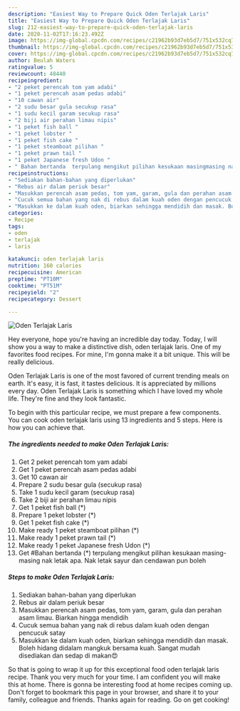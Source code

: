 ```yaml
---
description: "Easiest Way to Prepare Quick Oden Terlajak Laris"
title: "Easiest Way to Prepare Quick Oden Terlajak Laris"
slug: 212-easiest-way-to-prepare-quick-oden-terlajak-laris
date: 2020-11-02T17:16:23.492Z
image: https://img-global.cpcdn.com/recipes/c21962b93d7eb5d7/751x532cq70/oden-terlajak-laris-resipi-foto-utama.jpg
thumbnail: https://img-global.cpcdn.com/recipes/c21962b93d7eb5d7/751x532cq70/oden-terlajak-laris-resipi-foto-utama.jpg
cover: https://img-global.cpcdn.com/recipes/c21962b93d7eb5d7/751x532cq70/oden-terlajak-laris-resipi-foto-utama.jpg
author: Beulah Waters
ratingvalue: 5
reviewcount: 48440
recipeingredient:
- "2 peket perencah tom yam adabi"
- "1 peket perencah asam pedas adabi"
- "10 cawan air"
- "2 sudu besar gula secukup rasa"
- "1 sudu kecil garam secukup rasa"
- "2 biji air perahan limau nipis"
- "1 peket fish ball "
- "1 peket lobster "
- "1 peket fish cake "
- "1 peket steamboat pilihan "
- "1 peket prawn tail "
- "1 peket Japanese fresh Udon "
- " Bahan bertanda  terpulang mengikut pilihan kesukaan masingmasing nak letak apa Nak letak sayur dan cendawan pun boleh"
recipeinstructions:
- "Sediakan bahan-bahan yang diperlukan"
- "Rebus air dalam periuk besar"
- "Masukkan perencah asam pedas, tom yam, garam, gula dan perahan asam limau. Biarkan hingga mendidih"
- "Cucuk semua bahan yang nak di rebus dalam kuah oden dengan pencucuk satay"
- "Masukkan ke dalam kuah oden, biarkan sehingga mendidih dan masak. Boleh hidang didalam mangkuk bersama kuah. Sangat mudah disediakan dan sedap di makan😍"
categories:
- Recipe
tags:
- oden
- terlajak
- laris

katakunci: oden terlajak laris 
nutrition: 160 calories
recipecuisine: American
preptime: "PT10M"
cooktime: "PT51M"
recipeyield: "2"
recipecategory: Dessert

---
```



![Oden Terlajak Laris](https://img-global.cpcdn.com/recipes/c21962b93d7eb5d7/751x532cq70/oden-terlajak-laris-resipi-foto-utama.jpg)

Hey everyone, hope you're having an incredible day today. Today, I will show you a way to make a distinctive dish, oden terlajak laris. One of my favorites food recipes. For mine, I'm gonna make it a bit unique. This will be really delicious.



Oden Terlajak Laris is one of the most favored of current trending meals on earth. It's easy, it is fast, it tastes delicious. It is appreciated by millions every day. Oden Terlajak Laris is something which I have loved my whole life. They're fine and they look fantastic.


To begin with this particular recipe, we must prepare a few components. You can cook oden terlajak laris using 13 ingredients and 5 steps. Here is how you can achieve that.

<!--inarticleads1-->

##### The ingredients needed to make Oden Terlajak Laris:

1. Get 2 peket perencah tom yam adabi
1. Get 1 peket perencah asam pedas adabi
1. Get 10 cawan air
1. Prepare 2 sudu besar gula (secukup rasa)
1. Take 1 sudu kecil garam (secukup rasa)
1. Take 2 biji air perahan limau nipis
1. Get 1 peket fish ball (*)
1. Prepare 1 peket lobster (*)
1. Get 1 peket fish cake (*)
1. Make ready 1 peket steamboat pilihan (*)
1. Make ready 1 peket prawn tail (*)
1. Make ready 1 peket Japanese fresh Udon (*)
1. Get  #Bahan bertanda (*) terpulang mengikut pilihan kesukaan masing-masing nak letak apa. Nak letak sayur dan cendawan pun boleh




<!--inarticleads2-->

##### Steps to make Oden Terlajak Laris:

1. Sediakan bahan-bahan yang diperlukan
1. Rebus air dalam periuk besar
1. Masukkan perencah asam pedas, tom yam, garam, gula dan perahan asam limau. Biarkan hingga mendidih
1. Cucuk semua bahan yang nak di rebus dalam kuah oden dengan pencucuk satay
1. Masukkan ke dalam kuah oden, biarkan sehingga mendidih dan masak. Boleh hidang didalam mangkuk bersama kuah. Sangat mudah disediakan dan sedap di makan😍




So that is going to wrap it up for this exceptional food oden terlajak laris recipe. Thank you very much for your time. I am confident you will make this at home. There is gonna be interesting food at home recipes coming up. Don't forget to bookmark this page in your browser, and share it to your family, colleague and friends. Thanks again for reading. Go on get cooking!
